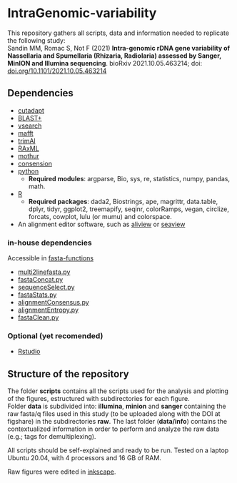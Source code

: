 # IntraGenomic-variability
  
This repository gathers all scripts, data and information needed to replicate the following study:  
Sandin MM, Romac S, Not F (2021) **Intra-genomic rDNA gene variability of Nassellaria and Spumellaria (Rhizaria, Radiolaria) assessed by Sanger, MinION and Illumina sequencing**. bioRxiv 2021.10.05.463214; doi: [doi.org/10.1101/2021.10.05.463214](https://doi.org/10.1101/2021.10.05.463214)
  
## Dependencies
- [cutadapt](https://cutadapt.readthedocs.io/en/stable/)  
- [BLAST+](https://blast.ncbi.nlm.nih.gov/Blast.cgi?CMD=Web&PAGE_TYPE=BlastDocs&DOC_TYPE=Download)  
- [vsearch](https://github.com/torognes/vsearch)  
- [mafft](https://mafft.cbrc.jp/alignment/software/)  
- [trimAl](http://trimal.cgenomics.org/)  
- [RAxML](https://cme.h-its.org/exelixis/web/software/raxml/)  
- [mothur](https://mothur.org/)  
- [consension](https://microbiology.se/software/consension/)  
- [python](https://www.python.org/)  
    -   **Required modules**: argparse, Bio, sys, re, statistics, numpy, pandas, math.  
- [R](https://www.r-project.org/)  
    -   **Required packages**: dada2, Biostrings, ape, magrittr, data.table, dplyr, tidyr, ggplot2, treemapify, seqinr, colorRamps, vegan, circlize, forcats, cowplot, lulu (or mumu) and colorspace.  
- An alignment editor software, such as [aliview](https://ormbunkar.se/aliview/) or [seaview](http://doua.prabi.fr/software/seaview)  
### in-house dependencies
Accessible in [fasta-functions](https://github.com/MiguelMSandin/fasta-functions)  
- [multi2linefasta.py](https://github.com/MiguelMSandin/fasta-functions/blob/main/scripts/multi2linefasta.py)  
- [fastaConcat.py](https://github.com/MiguelMSandin/fasta-functions/blob/main/scripts/fastaConcat.py)  
- [sequenceSelect.py](https://github.com/MiguelMSandin/fasta-functions/blob/main/scripts/sequenceSelect.py)  
- [fastaStats.py](https://github.com/MiguelMSandin/fasta-functions/blob/main/scripts/fastaStats.py)  
- [alignmentConsensus.py](https://github.com/MiguelMSandin/fasta-functions/blob/main/scripts/alignmentConsensus.py)  
- [alignmentEntropy.py](https://github.com/MiguelMSandin/fasta-functions/blob/main/scripts/alignmentEntropy.py)  
- [fastaClean.py](https://github.com/MiguelMSandin/fasta-functions/blob/main/scripts/fastaClean.py)  
### Optional (yet recomended)  
- [Rstudio](https://rstudio.com/products/rstudio/download/) 
  
## Structure of the repository
The folder **scripts** contains all the scripts used for the analysis and plotting of the figures, estructured with subdirectories for each figure.  
Folder **data** is subdivided into: **illumina**, **minion** and **sanger** containing the raw fasta/q files used in this study (to be uploaded along with the DOI at figshare) in the subdirectories **raw**. The last folder (**data/info**) contains the contextualized information in order to perform and analyze the raw data (e.g.; tags for demultiplexing).  
  
All scripts should be self-explained and ready to be run. Tested on a laptop Ubuntu 20.04, with 4 processors and 16 GB of RAM.

Raw figures were edited in [inkscape](https://inkscape.org/).
  

